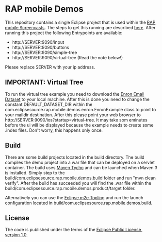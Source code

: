 RAP mobile Demos
================

This repository contains a single Eclipse project that is used within the [RAP mobile Screencasts](http://rapmobile.eclipsesource.com/demos/). The steps to get this running are described [here](http://rapmobile.eclipsesource.com/developers/getting-started/). After running this project the following Entrypoints are available:

* http://SERVER:9090/input
* http://SERVER:9090/buttons
* http://SERVER:9090/simple-tree 
* http://SERVER:9090/virtual-tree (Read the note below!)


Please replace SERVER with your ip address.

IMPORTANT: Virtual Tree
-----------------------
To run the virtual tree example you need to download the [Enron Email Dataset](http://www.cs.cmu.edu/~enron/) 
to your local machine. After this is done you need to change the constant DEFAULT_DATASET_DIR within the 
com.eclipsesource.rap.mobile.demos.enron.EnronExample class to point to your maildir destination.
After this please point your web browser to http://SERVER:9090/ios?startup=virtual-tree. It may take som eminutes before
the ui will be displayed because the example needs to create some .index files. Don't worry, this happens only once.  

Build
-----
There are some build projects located in the build directory. The build compiles the demo project into a war file that can be deployed
on a servlet container. The build uses [Maven Tycho](http://eclipse.org/tycho/) and can be launched when Maven 3 is installed. Simply step to the build/com.eclipsesource.rap.mobile.demos.build folder and run "mvn clean verify". After the build has succeeded you will find the .war file within the build/com.eclipsesource.rap.mobile.demos.product/target folder. 

Alternatively you can use the [Eclipse m2e Tooling](http://eclipse.org/m2e/) and run the launch configuration located in build/com.eclipsesource.rap.mobile.demos.build.

License
-------
The code is published under the terms of the [Eclipse Public License, version 1.0](http://www.eclipse.org/legal/epl-v10.html).
